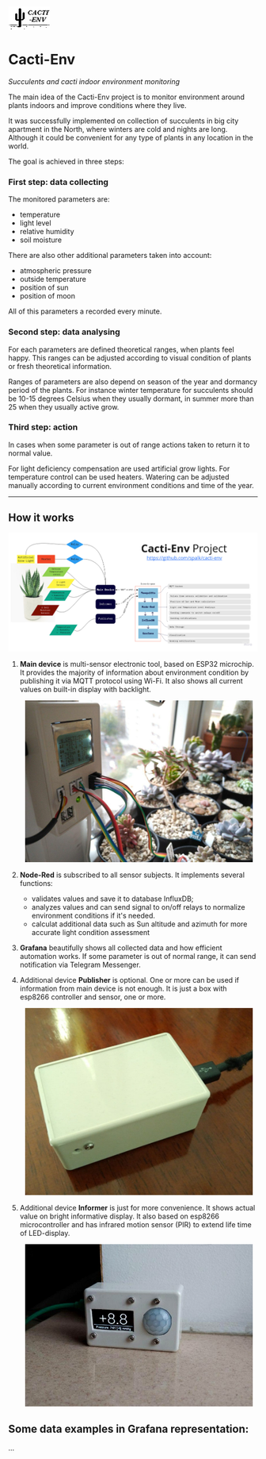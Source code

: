 ![Cacti-Env Logo](devices/main-device/static/cacti-env-welcome-bitmap.bmp)

Cacti-Env 
=========
_Succulents and cacti indoor environment monitoring_

The main idea of the Cacti-Env project is to monitor environment around plants indoors and improve conditions where they live.

It was successfully implemented on collection of succulents in big city apartment in the North, where winters are cold and nights are long. Although it could be convenient for any type of plants in any location in the world.   

The goal is achieved in three steps: 
 

### First step: data collecting

The monitored parameters are:
- temperature
- light level
- relative humidity
- soil moisture

There are also other additional parameters taken into account:
- atmospheric pressure
- outside temperature
- position of sun 
- position of moon
   
All of this parameters a recorded every minute. 


### Second step: data analysing

For each parameters are defined theoretical ranges, when plants feel happy. This ranges can be adjusted according to visual condition of plants or fresh theoretical information.

Ranges of parameters are also depend on season of the year and dormancy period of the plants. For instance winter temperature for succulents should be 10-15 degrees Celsius when they usually dormant, in summer more than 25 when they usually active grow. 

### Third step: action

In cases when some parameter is out of range actions taken to return it to normal value. 

For light deficiency compensation are used artificial grow lights. For temperature control can be used heaters. Watering can be adjusted manually according to current environment conditions and time of the year. 

------

## How it works 
![Cacti-Env Main Scheme](static/cacti-env_main_scheme.jpg)

1. **Main device** is multi-sensor electronic tool, based on ESP32 microchip. It provides the majority of information about environment condition by publishing it via MQTT protocol using Wi-Fi. It also shows all current values on built-in display with backlight.
    <p align="center">
        <img src="static/cacti-env_main-device_in_work.jpg" width="460">
    </p>

2. **Node-Red** is subscribed to all sensor subjects. It implements several functions:
    - validates values and save it to database InfluxDB;
    - analyzes values and can send signal to on/off relays to normalize environment conditions if it's needed.
    - calculat additional data such as Sun altitude and azimuth for more accurate light condition assessment   
3. **Grafana** beautifully shows all collected data and how efficient automation works.  If some parameter is out of normal range, it can send notification via Telegram Messenger.
4. Additional device **Publisher** is optional. One or more can be used if information from main device is not enough. It is just a box with esp8266 controller and sensor, one or more.
    <p align="center">
        <img src="devices/publisher/static/publisher.jpg" width="460">
    </p>  
5. Additional device **Informer** is just for more convenience. It shows actual value on bright informative display. It also based on esp8266 microcontroller and has infrared motion sensor (PIR) to extend life time of LED-display.
    <p align="center">
        <img src="devices/informer/static/informer_small.jpg" width="460">
    </p>
  
## Some data examples in Grafana representation:

...